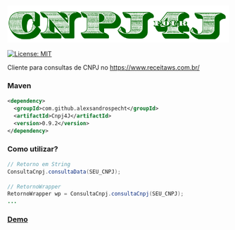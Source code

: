 ![alt tag](https://github.com/alexsandrospecht/Cnpj4J/blob/master/images/logo.PNG)


[![License: MIT](https://img.shields.io/badge/License-MIT-yellow.svg)](https://opensource.org/licenses/MIT)

Cliente para consultas de CNPJ no https://www.receitaws.com.br/


### Maven
``` xml
<dependency>
  <groupId>com.github.alexsandrospecht</groupId>
  <artifactId>Cnpj4J</artifactId>
  <version>0.9.2</version>
</dependency>
```

### Como utilizar?
```java
// Retorno em String
ConsultaCnpj.consultaData(SEU_CNPJ);

// RetornoWrapper
RetornoWrapper wp = ConsultaCnpj.consultaCnpj(SEU_CNPJ);
...
```


### [Demo](https://github.com/alexsandrospecht/Cnpj4J/blob/master/src/main/java/com/github/alexsandrospecht/Demo.java)
